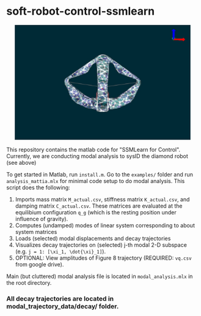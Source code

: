 # soft-robot-control-ssmlearn

<p align="center">
  <img width="460" height="300" src="soft-robot.png">
</p>
This repository contains the matlab code for "SSMLearn for Control". Currently, we are conducting modal analysis to sysID the diamond robot (see above)

To get started in Matlab, run ``install.m``. 
Go to the ``examples/`` folder and run ``analysis_mattia.mlx`` for minimal code setup to do modal analysis. This script does the following:

1. Imports mass matrix ``M_actual.csv``, stiffness matrix ``K_actual.csv``, and damping matrix ``C_actual.csv``. These matrices are evaluated at the equilibium configuration ``q_g`` (which is the resting position under influence of gravity).
2. Computes (undamped) modes of linear system corresponding to about system matrices
3. Loads (selected) modal displacements and decay trajectories
4. Visualizes decay trajectories on (selected) j-th modal 2-D subspace (e.g. ``j = 1: [\xi_1, \dot{\xi}_1]``).
5. OPTIONAL: View amplitudes of Figure 8 trajectory (REQUIRED: ``vq.csv`` from google drive).

Main (but cluttered) modal analysis file is located in ``modal_analysis.mlx`` in the root directory.

<h3>All decay trajectories are located in modal_trajectory_data/decay/ folder.</h3>
